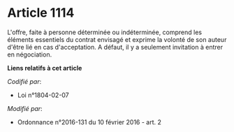 # Article 1114

L'offre, faite à personne déterminée ou indéterminée, comprend les éléments essentiels du contrat envisagé et exprime la
volonté de son auteur d'être lié en cas d'acceptation. A défaut, il y a seulement invitation à entrer en négociation.

**Liens relatifs à cet article**

_Codifié par_:

  - Loi n°1804-02-07

_Modifié par_:

  - Ordonnance n°2016-131 du 10 février 2016 - art. 2
